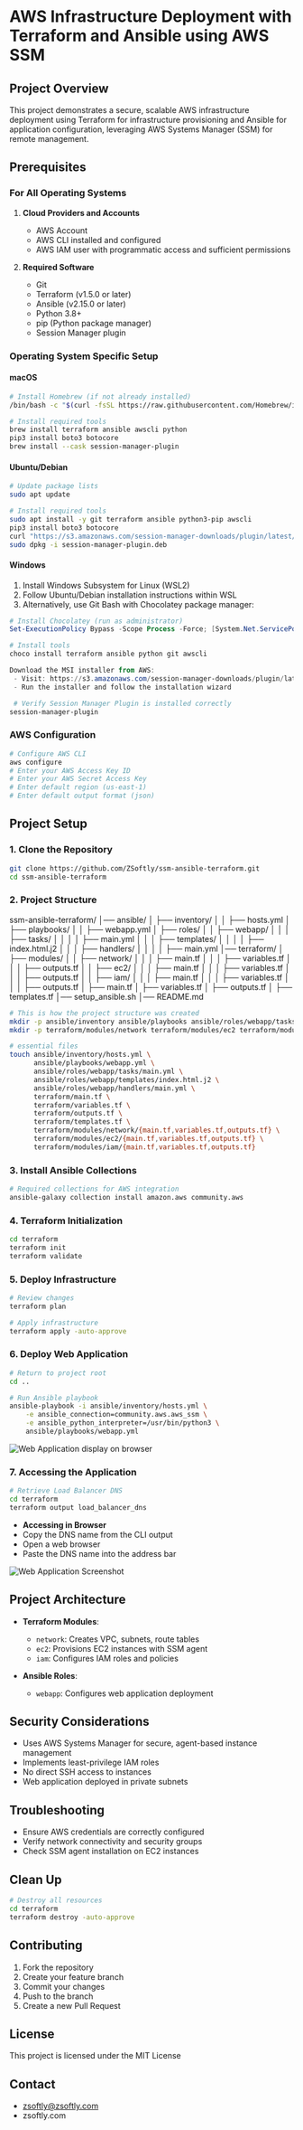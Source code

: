 # AWS Infrastructure Deployment with Terraform and Ansible using AWS SSM

## Project Overview
This project demonstrates a secure, scalable AWS infrastructure deployment using Terraform for infrastructure provisioning and Ansible for application configuration, leveraging AWS Systems Manager (SSM) for remote management.

## Prerequisites

### For All Operating Systems
1. **Cloud Providers and Accounts**
   - AWS Account
   - AWS CLI installed and configured
   - AWS IAM user with programmatic access and sufficient permissions

2. **Required Software**
   - Git
   - Terraform (v1.5.0 or later)
   - Ansible (v2.15.0 or later)
   - Python 3.8+
   - pip (Python package manager)
   - Session Manager plugin

### Operating System Specific Setup

#### macOS
```bash
# Install Homebrew (if not already installed)
/bin/bash -c "$(curl -fsSL https://raw.githubusercontent.com/Homebrew/install/HEAD/install.sh)"

# Install required tools
brew install terraform ansible awscli python
pip3 install boto3 botocore
brew install --cask session-manager-plugin
```

#### Ubuntu/Debian
```bash
# Update package lists
sudo apt update

# Install required tools
sudo apt install -y git terraform ansible python3-pip awscli
pip3 install boto3 botocore
curl "https://s3.amazonaws.com/session-manager-downloads/plugin/latest/ubuntu_64bit/session-manager-plugin.deb" -o "session-manager-plugin.deb"
sudo dpkg -i session-manager-plugin.deb
```

#### Windows
1. Install Windows Subsystem for Linux (WSL2)
2. Follow Ubuntu/Debian installation instructions within WSL
3. Alternatively, use Git Bash with Chocolatey package manager:
```powershell
# Install Chocolatey (run as administrator)
Set-ExecutionPolicy Bypass -Scope Process -Force; [System.Net.ServicePointManager]::SecurityProtocol = [System.Net.ServicePointManager]::SecurityProtocol -bor 3072; iex ((New-Object System.Net.WebClient).DownloadString('https://community.chocolatey.org/install.ps1'))

# Install tools
choco install terraform ansible python git awscli

Download the MSI installer from AWS:
 - Visit: https://s3.amazonaws.com/session-manager-downloads/plugin/latest/windows/SessionManagerPluginSetup.exe
 - Run the installer and follow the installation wizard

 # Verify Session Manager Plugin is installed correctly
session-manager-plugin
```

### AWS Configuration
```bash
# Configure AWS CLI
aws configure
# Enter your AWS Access Key ID
# Enter your AWS Secret Access Key
# Enter default region (us-east-1)
# Enter default output format (json)
```

## Project Setup

### 1. Clone the Repository
```bash
git clone https://github.com/ZSoftly/ssm-ansible-terraform.git
cd ssm-ansible-terraform
```

### 2. Project Structure
ssm-ansible-terraform/
│── ansible/
│   ├── inventory/
│   │   ├── hosts.yml
│   ├── playbooks/
│   │   ├── webapp.yml
│   ├── roles/
│   │   ├── webapp/
│   │   │   ├── tasks/
│   │   │   │   ├── main.yml
│   │   │   ├── templates/
│   │   │   │   ├── index.html.j2
│   │   │   ├── handlers/
│   │   │   │   ├── main.yml
│── terraform/
│   ├── modules/
│   │   ├── network/
│   │   │   ├── main.tf
│   │   │   ├── variables.tf
│   │   │   ├── outputs.tf
│   │   ├── ec2/
│   │   │   ├── main.tf
│   │   │   ├── variables.tf
│   │   │   ├── outputs.tf
│   │   ├── iam/
│   │   │   ├── main.tf
│   │   │   ├── variables.tf
│   │   │   ├── outputs.tf
│   ├── main.tf
│   ├── variables.tf
│   ├── outputs.tf
│   ├── templates.tf
│── setup_ansible.sh
│── README.md

```bash
# This is how the project structure was created
mkdir -p ansible/inventory ansible/playbooks ansible/roles/webapp/tasks ansible/roles/webapp/templates ansible/roles/webapp/handlers
mkdir -p terraform/modules/network terraform/modules/ec2 terraform/modules/iam

# essential files
touch ansible/inventory/hosts.yml \
      ansible/playbooks/webapp.yml \
      ansible/roles/webapp/tasks/main.yml \
      ansible/roles/webapp/templates/index.html.j2 \
      ansible/roles/webapp/handlers/main.yml \
      terraform/main.tf \
      terraform/variables.tf \
      terraform/outputs.tf \
      terraform/templates.tf \
      terraform/modules/network/{main.tf,variables.tf,outputs.tf} \
      terraform/modules/ec2/{main.tf,variables.tf,outputs.tf} \
      terraform/modules/iam/{main.tf,variables.tf,outputs.tf}
```

### 3. Install Ansible Collections
```bash
# Required collections for AWS integration
ansible-galaxy collection install amazon.aws community.aws
```

### 4. Terraform Initialization
```bash
cd terraform
terraform init
terraform validate
```

### 5. Deploy Infrastructure
```bash
# Review changes
terraform plan

# Apply infrastructure
terraform apply -auto-approve
```

### 6. Deploy Web Application
```bash
# Return to project root
cd ..

# Run Ansible playbook
ansible-playbook -i ansible/inventory/hosts.yml \
    -e ansible_connection=community.aws.aws_ssm \
    -e ansible_python_interpreter=/usr/bin/python3 \
    ansible/playbooks/webapp.yml
```
![Web Application display on browser](screenshots/ansible-run.png)

### 7. Accessing the Application
```bash
# Retrieve Load Balancer DNS
cd terraform
terraform output load_balancer_dns
```
- **Accessing in Browser**
 - Copy the DNS name from the CLI output
 - Open a web browser
 - Paste the DNS name into the address bar

![Web Application Screenshot](screenshots/web-view.png)

## Project Architecture
- **Terraform Modules**:
  - `network`: Creates VPC, subnets, route tables
  - `ec2`: Provisions EC2 instances with SSM agent
  - `iam`: Configures IAM roles and policies

- **Ansible Roles**:
  - `webapp`: Configures web application deployment

## Security Considerations
- Uses AWS Systems Manager for secure, agent-based instance management
- Implements least-privilege IAM roles
- No direct SSH access to instances
- Web application deployed in private subnets

## Troubleshooting
- Ensure AWS credentials are correctly configured
- Verify network connectivity and security groups
- Check SSM agent installation on EC2 instances

## Clean Up
```bash
# Destroy all resources
cd terraform
terraform destroy -auto-approve
```

## Contributing
1. Fork the repository
2. Create your feature branch
3. Commit your changes
4. Push to the branch
5. Create a new Pull Request

## License
This project is licensed under the MIT License

## Contact
- zsoftly@zsoftly.com
- zsoftly.com